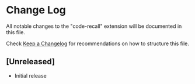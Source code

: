 # Change Log

All notable changes to the "code-recall" extension will be documented in this file.

Check [Keep a Changelog](http://keepachangelog.com/) for recommendations on how to structure this file.

## [Unreleased]

- Initial release